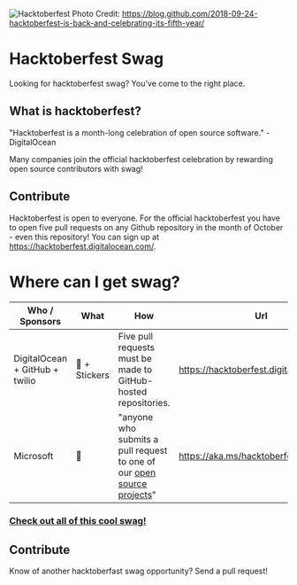 ![Hacktoberfest](https://user-images.githubusercontent.com/121322/45907730-f6a80b00-bdad-11e8-93ef-774392192716.png "Hacktoberfest") Photo Credit: https://blog.github.com/2018-09-24-hacktoberfest-is-back-and-celebrating-its-fifth-year/

# Hacktoberfest Swag
Looking for hacktoberfest swag? You've come to the right place.

## What is hacktoberfest?
"Hacktoberfest is a month-long celebration of open source software." - DigitalOcean

Many companies join the official hacktoberfest celebration by rewarding open source contributors with swag!

## Contribute
Hacktoberfest is open to everyone. For the official hacktoberfest you have to open five pull requests on any Github repository in the month of October - even this repository! You can sign up at https://hacktoberfest.digitalocean.com/.

# Where can I get swag?
| Who / Sponsors | What | How | Url |
|---|---|---|---|
| DigitalOcean + GitHub + twilio | 👕 + Stickers | Five pull requests must be made to GitHub-hosted repositories. | https://hacktoberfest.digitalocean.com/ |
| Microsoft | 👕 | "anyone who submits a pull request to one of our [open source projects](https://opensource.microsoft.com/)" | https://aka.ms/hacktoberfest |

### [Check out all of this cool swag!](https://twitter.com/search?q=%23hacktoberfest%20%23swag)

## Contribute
Know of another hacktoberfast swag opportunity? Send a pull request!
